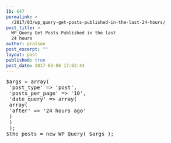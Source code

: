 ```yaml
---
ID: 647
permalink: >
  /2017/03/wp_query-get-posts-published-in-the-last-24-hours/
post_title: >
  WP_Query Get Posts Published in the last
  24 hours
author: praison
post_excerpt: ""
layout: post
published: true
post_date: 2017-03-06 17:02:44
---
```

<pre>$args = array(
 'post_type' =&gt; 'post',
 'posts_per_page' =&gt; '10',
 'date_query' =&gt; array(
 array(
 'after' =&gt; '24 hours ago'
 )
 )
 );
$the_posts = new WP_Query( $args );
</pre>